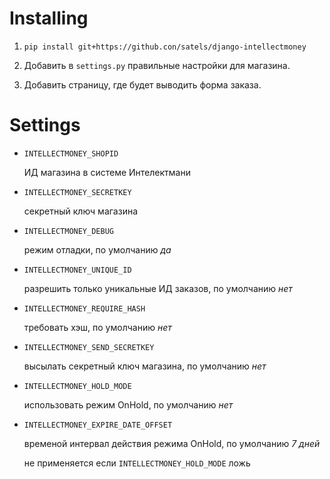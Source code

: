 Installing
==========

1. ```pip install git+https://github.con/satels/django-intellectmoney```

2. Добавить в `settings.py` правильные настройки для магазина.

3. Добавить страницу, где будет выводить форма заказа.

Settings
========

*  `INTELLECTMONEY_SHOPID`

   ИД магазина в системе Интелектмани

*  `INTELLECTMONEY_SECRETKEY`

   секретный ключ магазина

*  `INTELLECTMONEY_DEBUG`

   режим отладки, по умолчанию *да*

*  `INTELLECTMONEY_UNIQUE_ID`

   разрешить только уникальные ИД заказов, по умолчанию *нет*

*  `INTELLECTMONEY_REQUIRE_HASH`

   требовать хэш, по умолчанию *нет*

*  `INTELLECTMONEY_SEND_SECRETKEY`

   высылать секретный ключ магазина, по умолчанию *нет*

*  `INTELLECTMONEY_HOLD_MODE`

   использовать режим OnHold, по умолчанию *нет*

*  `INTELLECTMONEY_EXPIRE_DATE_OFFSET`

   временой интервал действия режима OnHold, по умолчанию *7 дней*

   не применяется если `INTELLECTMONEY_HOLD_MODE` ложь
